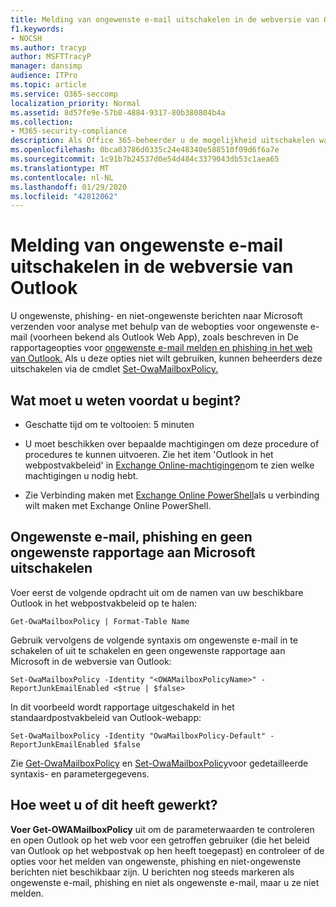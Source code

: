 ```yaml
---
title: Melding van ongewenste e-mail uitschakelen in de webversie van Outlook
f1.keywords:
- NOCSH
ms.author: tracyp
author: MSFTTracyP
manager: dansimp
audience: ITPro
ms.topic: article
ms.service: O365-seccomp
localization_priority: Normal
ms.assetid: 8d57fe9e-57b8-4884-9317-80b380804b4a
ms.collection:
- M365-security-compliance
description: Als Office 365-beheerder u de mogelijkheid uitschakelen waarop mensen e-mail als ongewenste e-mail kunnen melden.
ms.openlocfilehash: 0bca03786d0335c24e48340e588510f09d6f6a7e
ms.sourcegitcommit: 1c91b7b24537d0e54d484c3379043db53c1aea65
ms.translationtype: MT
ms.contentlocale: nl-NL
ms.lasthandoff: 01/29/2020
ms.locfileid: "42812062"
---
```

# <a name="turn-off-junk-email-reporting-in-outlook-on-the-web"></a>Melding van ongewenste e-mail uitschakelen in de webversie van Outlook

U ongewenste, phishing- en niet-ongewenste berichten naar Microsoft verzenden voor analyse met behulp van de webopties voor ongewenste e-mail (voorheen bekend als Outlook Web App), zoals beschreven in De rapportageopties voor [ongewenste e-mail melden en phishing in het web van Outlook.](report-junk-email-and-phishing-scams-in-outlook-on-the-web-eop.md) Als u deze opties niet wilt gebruiken, kunnen beheerders deze uitschakelen via de cmdlet [Set-OwaMailboxPolicy.](https://docs.microsoft.com/powershell/module/exchange/client-access/set-owamailboxpolicy)

## <a name="what-do-you-need-to-know-before-you-begin"></a>Wat moet u weten voordat u begint?
<a name="sectionSection0"> </a>

- Geschatte tijd om te voltooien: 5 minuten

- U moet beschikken over bepaalde machtigingen om deze procedure of procedures te kunnen uitvoeren. Zie het item 'Outlook in het webpostvakbeleid' in [Exchange Online-machtigingen](https://docs.microsoft.com/exchange/permissions-exo/feature-permissions#exchange-online-permissions)om te zien welke machtigingen u nodig hebt.

- Zie Verbinding maken met [Exchange Online PowerShell](https://docs.microsoft.com/powershell/exchange/exchange-online/connect-to-exchange-online-powershell/connect-to-exchange-online-powershell)als u verbinding wilt maken met Exchange Online PowerShell.

## <a name="turn-off-junk-phishing-and-not-junk-reporting-to-microsoft"></a>Ongewenste e-mail, phishing en geen ongewenste rapportage aan Microsoft uitschakelen
<a name="sectionSection1"> </a>

Voer eerst de volgende opdracht uit om de namen van uw beschikbare Outlook in het webpostvakbeleid op te halen:

```
Get-OwaMailboxPolicy | Format-Table Name
```

Gebruik vervolgens de volgende syntaxis om ongewenste e-mail in te schakelen of uit te schakelen en geen ongewenste rapportage aan Microsoft in de webversie van Outlook:

```
Set-OwaMailboxPolicy -Identity "<OWAMailboxPolicyName>" -ReportJunkEmailEnabled <$true | $false>
```

In dit voorbeeld wordt rapportage uitgeschakeld in het standaardpostvakbeleid van Outlook-webapp:

```
Set-OwaMailboxPolicy -Identity "OwaMailboxPolicy-Default" -ReportJunkEmailEnabled $false
```

Zie [Get-OwaMailboxPolicy](https://docs.microsoft.com/powershell/module/exchange/client-access/get-owamailboxpolicy) en [Set-OwaMailboxPolicy](https://docs.microsoft.com/powershell/module/exchange/client-access/set-owamailboxpolicy)voor gedetailleerde syntaxis- en parametergegevens.

## <a name="how-do-you-know-this-worked"></a>Hoe weet u of dit heeft gewerkt?
<a name="sectionSection2"> </a>

**Voer Get-OWAMailboxPolicy** uit om de parameterwaarden te controleren en open Outlook op het web voor een getroffen gebruiker (die het beleid van Outlook op het webpostvak op hen heeft toegepast) en controleer of de opties voor het melden van ongewenste, phishing en niet-ongewenste berichten niet beschikbaar zijn. U berichten nog steeds markeren als ongewenste e-mail, phishing en niet als ongewenste e-mail, maar u ze niet melden.

